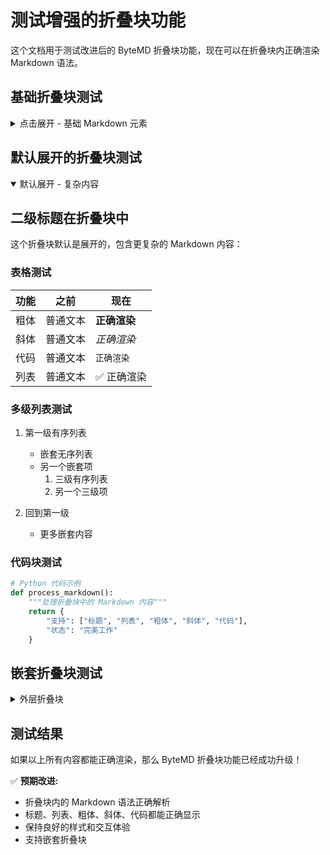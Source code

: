 # 测试增强的折叠块功能

这个文档用于测试改进后的 ByteMD 折叠块功能，现在可以在折叠块内正确渲染 Markdown 语法。

## 基础折叠块测试

<details>
<summary>点击展开 - 基础 Markdown 元素</summary>

这是折叠块内的段落文本。现在应该可以正确渲染 **粗体文本** 和 *斜体文本*。

### 这是一个三级标题

1. 有序列表项 1
2. 有序列表项 2
3. 有序列表项 3

- 无序列表项 A
- 无序列表项 B
- 无序列表项 C

`这是行内代码`

```javascript
// 这是代码块
function hello() {
    console.log("Hello from collapsible block!");
}
```

> 这是一个引用块
> 应该有左侧边框和特殊样式

</details>

## 默认展开的折叠块测试

<details open>
<summary>默认展开 - 复杂内容</summary>

## 二级标题在折叠块中

这个折叠块默认是展开的，包含更复杂的 Markdown 内容：

### 表格测试

| 功能 | 之前 | 现在 |
|------|------|------|
| 粗体 | 普通文本 | **正确渲染** |
| 斜体 | 普通文本 | *正确渲染* |
| 代码 | 普通文本 | `正确渲染` |
| 列表 | 普通文本 | ✅ 正确渲染 |

### 多级列表测试

1. 第一级有序列表
   - 嵌套无序列表
   - 另一个嵌套项
     1. 三级有序列表
     2. 另一个三级项

2. 回到第一级
   - 更多嵌套内容

### 代码块测试

```python
# Python 代码示例
def process_markdown():
    """处理折叠块中的 Markdown 内容"""
    return {
        "支持": ["标题", "列表", "粗体", "斜体", "代码"],
        "状态": "完美工作"
    }
```

</details>

## 嵌套折叠块测试

<details>
<summary>外层折叠块</summary>

这是外层折叠块的内容。

<details>
<summary>内层嵌套折叠块</summary>

这是嵌套在内部的折叠块！

- 嵌套列表项 1
- 嵌套列表项 2

**嵌套的粗体文本**

</details>

继续外层内容...

</details>

## 测试结果

如果以上所有内容都能正确渲染，那么 ByteMD 折叠块功能已经成功升级！

✅ **预期改进:**
- 折叠块内的 Markdown 语法正确解析
- 标题、列表、粗体、斜体、代码都能正确显示
- 保持良好的样式和交互体验
- 支持嵌套折叠块